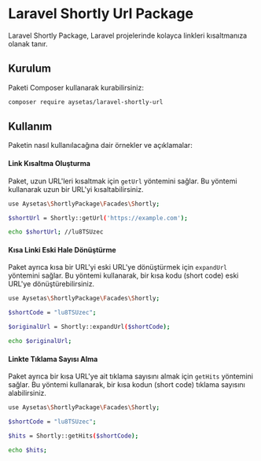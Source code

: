 # Laravel Shortly Url Package

Laravel Shortly Package, Laravel projelerinde kolayca linkleri kısaltmanıza olanak tanır.

## Kurulum

Paketi Composer kullanarak kurabilirsiniz:

```bash
composer require aysetas/laravel-shortly-url
```

## Kullanım

Paketin nasıl kullanılacağına dair örnekler ve açıklamalar:

#### Link Kısaltma Oluşturma

Paket, uzun URL'leri kısaltmak için `getUrl` yöntemini sağlar. Bu yöntemi kullanarak uzun bir URL'yi kısaltabilirsiniz.

```bash
use Aysetas\ShortlyPackage\Facades\Shortly;

$shortUrl = Shortly::getUrl('https://example.com');

echo $shortUrl; //lu8TSUzec
```

#### Kısa Linki Eski Hale Dönüştürme

Paket ayrıca kısa bir URL'yi eski URL'ye dönüştürmek için `expandUrl` yöntemini sağlar. Bu yöntemi kullanarak, bir kısa kodu (short code) eski URL'ye dönüştürebilirsiniz.

```bash
use Aysetas\ShortlyPackage\Facades\Shortly;

$shortCode = "lu8TSUzec";

$originalUrl = Shortly::expandUrl($shortCode);

echo $originalUrl;
```

#### Linkte Tıklama Sayısı Alma

Paket ayrıca bir kısa URL'ye ait tıklama sayısını almak için `getHits` yöntemini sağlar. Bu yöntemi kullanarak, bir kısa kodun (short code) tıklama sayısını alabilirsiniz.

```bash
use Aysetas\ShortlyPackage\Facades\Shortly;

$shortCode = "lu8TSUzec";

$hits = Shortly::getHits($shortCode);

echo $hits;
```


